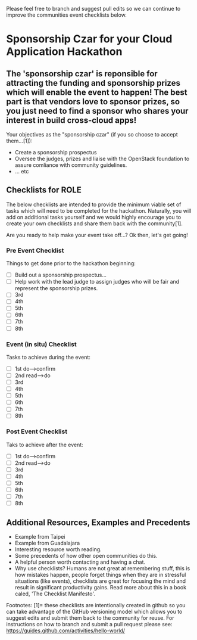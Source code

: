 Please feel free to branch and suggest pull edits so we can continue to improve the communities event checklists below.

# Sponsorship Czar for your Cloud Application Hackathon

## The 'sponsorship czar' is reponsible for attracting the funding and sponsorship prizes which will enable the event to happen!  The best part is that vendors love to sponsor prizes, so you just need to find a sponsor who shares your interest in build cross-cloud apps!  

Your objectives as the "sponsorship czar" (if you so choose to accept them...[1]):
 * Create a sponsorship prospectus
 * Oversee the judges, prizes and liaise with the OpenStack foundation to assure comliance with community guidelines.
 * ... etc

## Checklists for ROLE
The below checklists are intended to provide the minimum viable set of tasks which will need to be completed for the hackathon.  Naturally, you will add on additional tasks yourself and we would highly encourage you to create your own checklists and share them back with the community[1].

Are you ready to help make your event take off...?
Ok then, let's get going!

### Pre Event Checklist

Things to get done prior to the hackathon beginning:
- [ ] Build out a sponsorship prospectus...
- [ ] Help work with the lead judge to assign judges who will be fair and represent the sponsorship prizes.
- [ ] 3rd
- [ ] 4th
- [ ] 5th
- [ ] 6th
- [ ] 7th
- [ ] 8th

### Event (in situ) Checklist

Tasks to achieve during the event:
- [ ] 1st do-->confirm
- [ ] 2nd read-->do
- [ ] 3rd
- [ ] 4th
- [ ] 5th
- [ ] 6th
- [ ] 7th
- [ ] 8th

### Post Event Checklist

Taks to achieve after the event:
- [ ] 1st do-->confirm
- [ ] 2nd read-->do
- [ ] 3rd
- [ ] 4th
- [ ] 5th
- [ ] 6th
- [ ] 7th
- [ ] 8th

## Additional Resources, Examples and Precedents

 * Example from Taipei
 * Example from Guadalajara
 * Interesting resource worth reading.
 * Some precedents of how other open communities do this.
 * A helpful person worth contacting and having a chat.
 * Why use checklists?  Humans are not great at remembering stuff, this is how mistakes happen, people forget things when they are in stressful situations (like events), checklists are great for focusing the mind and result in significant productivity gains.  Read more about this in a book caled, 'The Checklist Manifesto'.

Footnotes:
[1]= these checklists are intentionally created in github so you can take advantage of the GitHub versioning model which allows you to suggest edits and submit them back to the community for reuse.  For instructions on how to branch and submit a pull request please see: https://guides.github.com/activities/hello-world/

